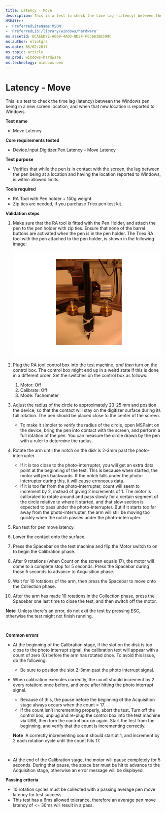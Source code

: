 ```yaml
---
title: Latency - Move
description: This is a test to check the time lag (latency) between the Windows pen being in a new screen location, and when that new location is reported to Windows.
MSHAttr:
- 'PreferredSiteName:MSDN'
- 'PreferredLib:/library/windows/hardware'
ms.assetid: ECAEED7E-A669-4A0D-8D2F-F6C6A3BB509C
ms.author: eliotgra
ms.date: 05/02/2017
ms.topic: article
ms.prod: windows-hardware
ms.technology: windows-oem
---
```


# Latency - Move


This is a test to check the time lag (latency) between the Windows pen being in a new screen location, and when that new location is reported to Windows.

**Test name**

-   Move Latency

**Core requirements tested**

-   Device.Input.Digitizer.Pen.Latency – Move Latency

**Test purpose**

-   Verifies that while the pen is in contact with the screen, the lag between the pen being at a location and having the location reported to Windows, is within allowed limits.

**Tools required**

-   RA Tool with Pen holder + 150g weight.
-   Zip ties are needed, if you purchase Triex pen test kit.

**Validation steps**

1. Make sure that the RA tool is fitted with the Pen Holder, and attach the pen to the pen holder with zip ties. Ensure that none of the barrel buttons are activated when the pen is in the pen holder. The Triex RA tool with the pen attached to the pen holder, is shown in the following image:

    ![image showing the setup for the move latency test for a windows pen device.](../images/pen-test-latmov-stylus.png)

2. Plug the RA tool control box into the test machine, *and then* turn on the control box. The control box might end up in a weird state if this is done in a different order. Set the switches on the control box as follows:
    1. Motor: Off
    2. Calibrate: Off
    3. Mode: Tachometer
3. Adjust the radius of the circle to approximately 23-25 mm and position the device, so that the contact will stay on the digitizer surface during its full rotation. The pen should be placed close to the center of the screen.
    -   To make it simpler to verify the radius of the circle, open MSPaint on the device, bring the pen into contact with the screen, and perform a full rotation of the pen. You can measure the circle drawn by the pen with a ruler to determine the radius.

4. Rotate the arm until the notch on the disk is 2-3mm past the photo-interrupter.
    -   If it is too close to the photo-interrupter, you will get an extra data point at the beginning of the test. This is because when started, the motor will jerk backwards. If the notch falls under the photo-interrupter during this, it will cause erroneous data.
    -   If it is too far from the photo-interrupter, count will seem to increment by 2, instead of giving 2 increments of 1. The motor is calibrated to rotate around and pass slowly for a certain segment of the circle relative to where it started, and that slow section is expected to pass under the photo-interrupter. But if it starts too far away from the photo-interrupter, the arm will still be moving too quickly when the notch passes under the photo-interrupter.

5. Run test for pen move latency.

6. Lower the contact onto the surface.

7. Press the Spacebar on the test machine and flip the Motor switch to on to begin the Calibration phase.

8. After 9 rotations (when Count on the screen equals 17), the motor will come to a complete stop for 5 seconds. Press the Spacebar during those 5 seconds to advance to Acquisition phase.

9. Wait for 10 rotations of the arm, then press the Spacebar to move onto the Collection phase.

10. After the arm has made 10 rotations in the Collection phase, press the Spacebar one last time to close the test, and then switch off the motor.

**Note**  Unless there's an error, do not exit the test by pressing ESC, otherwise the test might not finish running.

 

**Common errors**

-   At the beginning of the Calibration stage, if the slot on the disk is too close to the photo interrupt signal, the calibration text will appear with a count of zero (0) before the arm has rotated once. To avoid this issue, do the following:
    + Be sure to position the slot 2-3mm past the photo interrupt signal.
-   When calibration executes correctly, the count should increment by 2 every rotation: once before, and once after hitting the photo interrupt signal.
    + Because of this, the pause before the beginning of the Acquisition stage always occurs when the count = 17.
    + If the count isn’t incrementing properly, abort the test. Turn off the control box, unplug and re-plug the control box into the test machine via USB, then turn the control box on again. Start the test from the beginning, and verify that the count is incrementing correctly.
    
    **Note**  A correctly incrementing count should start at 1, and increment by 2 each rotation cycle until the count hits 17.

     

-   At the end of the Calibration stage, the motor will pause completely for 5 seconds. During that pause, the space bar must be hit to advance to the Acquisition stage, otherwise an error message will be displayed.

**Passing criteria**

-   10 rotation cycles must be collected with a passing average pen move latency for test success.
-   This test has a 6ms allowed tolerance, therefore an average pen move latency of &lt;= 36ms will result in a pass.

